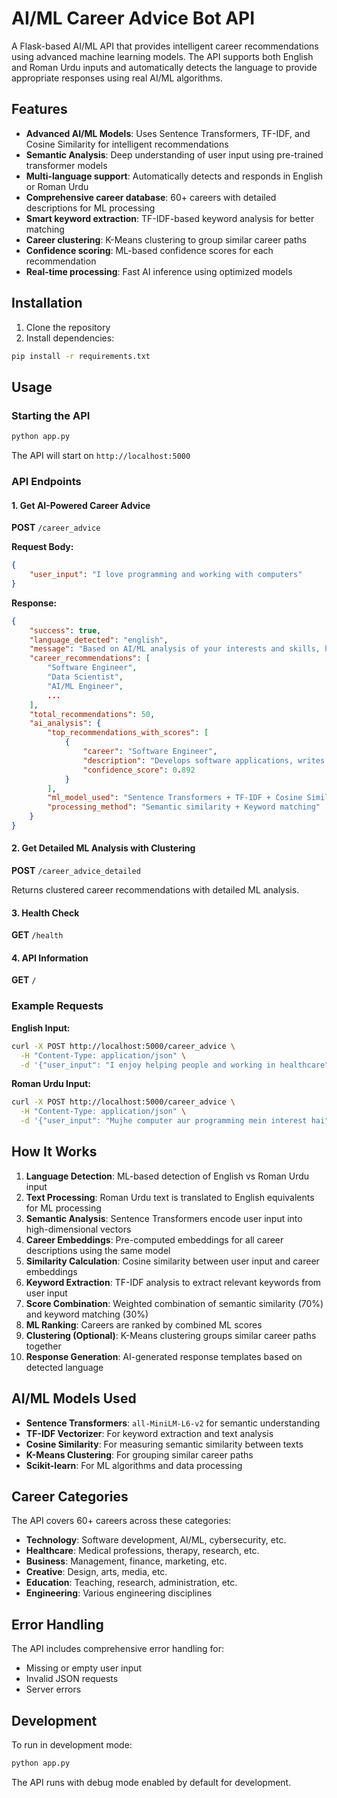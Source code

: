# AI/ML Career Advice Bot API

A Flask-based AI/ML API that provides intelligent career recommendations using advanced machine learning models. The API supports both English and Roman Urdu inputs and automatically detects the language to provide appropriate responses using real AI/ML algorithms.

## Features

- **Advanced AI/ML Models**: Uses Sentence Transformers, TF-IDF, and Cosine Similarity for intelligent recommendations
- **Semantic Analysis**: Deep understanding of user input using pre-trained transformer models
- **Multi-language support**: Automatically detects and responds in English or Roman Urdu
- **Comprehensive career database**: 60+ careers with detailed descriptions for ML processing
- **Smart keyword extraction**: TF-IDF-based keyword analysis for better matching
- **Career clustering**: K-Means clustering to group similar career paths
- **Confidence scoring**: ML-based confidence scores for each recommendation
- **Real-time processing**: Fast AI inference using optimized models

## Installation

1. Clone the repository
2. Install dependencies:
```bash
pip install -r requirements.txt
```

## Usage

### Starting the API
```bash
python app.py
```

The API will start on `http://localhost:5000`

### API Endpoints

#### 1. Get AI-Powered Career Advice
**POST** `/career_advice`

**Request Body:**
```json
{
    "user_input": "I love programming and working with computers"
}
```

**Response:**
```json
{
    "success": true,
    "language_detected": "english",
    "message": "Based on AI/ML analysis of your interests and skills, here are 50 perfect career paths:",
    "career_recommendations": [
        "Software Engineer",
        "Data Scientist",
        "AI/ML Engineer",
        ...
    ],
    "total_recommendations": 50,
    "ai_analysis": {
        "top_recommendations_with_scores": [
            {
                "career": "Software Engineer",
                "description": "Develops software applications, writes code...",
                "confidence_score": 0.892
            }
        ],
        "ml_model_used": "Sentence Transformers + TF-IDF + Cosine Similarity",
        "processing_method": "Semantic similarity + Keyword matching"
    }
}
```

#### 2. Get Detailed ML Analysis with Clustering
**POST** `/career_advice_detailed`

Returns clustered career recommendations with detailed ML analysis.

#### 3. Health Check
**GET** `/health`

#### 4. API Information
**GET** `/`

### Example Requests

**English Input:**
```bash
curl -X POST http://localhost:5000/career_advice \
  -H "Content-Type: application/json" \
  -d '{"user_input": "I enjoy helping people and working in healthcare"}'
```

**Roman Urdu Input:**
```bash
curl -X POST http://localhost:5000/career_advice \
  -H "Content-Type: application/json" \
  -d '{"user_input": "Mujhe computer aur programming mein interest hai"}'
```

## How It Works

1. **Language Detection**: ML-based detection of English vs Roman Urdu input
2. **Text Processing**: Roman Urdu text is translated to English equivalents for ML processing
3. **Semantic Analysis**: Sentence Transformers encode user input into high-dimensional vectors
4. **Career Embeddings**: Pre-computed embeddings for all career descriptions using the same model
5. **Similarity Calculation**: Cosine similarity between user input and career embeddings
6. **Keyword Extraction**: TF-IDF analysis to extract relevant keywords from user input
7. **Score Combination**: Weighted combination of semantic similarity (70%) and keyword matching (30%)
8. **ML Ranking**: Careers are ranked by combined ML scores
9. **Clustering (Optional)**: K-Means clustering groups similar career paths together
10. **Response Generation**: AI-generated response templates based on detected language

## AI/ML Models Used

- **Sentence Transformers**: `all-MiniLM-L6-v2` for semantic understanding
- **TF-IDF Vectorizer**: For keyword extraction and text analysis
- **Cosine Similarity**: For measuring semantic similarity between texts
- **K-Means Clustering**: For grouping similar career paths
- **Scikit-learn**: For ML algorithms and data processing

## Career Categories

The API covers 60+ careers across these categories:
- **Technology**: Software development, AI/ML, cybersecurity, etc.
- **Healthcare**: Medical professions, therapy, research, etc.
- **Business**: Management, finance, marketing, etc.
- **Creative**: Design, arts, media, etc.
- **Education**: Teaching, research, administration, etc.
- **Engineering**: Various engineering disciplines

## Error Handling

The API includes comprehensive error handling for:
- Missing or empty user input
- Invalid JSON requests
- Server errors

## Development

To run in development mode:
```bash
python app.py
```

The API runs with debug mode enabled by default for development.
